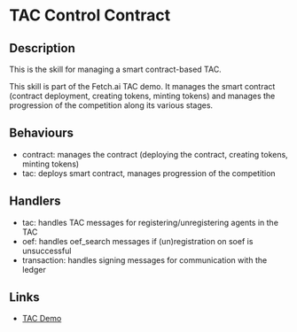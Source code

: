 # TAC Control Contract

## Description

This is the skill for managing a smart contract-based TAC.

This skill is part of the Fetch.ai TAC demo. It manages the smart contract (contract deployment, creating tokens, minting tokens) and manages the progression of the competition along its various stages.

## Behaviours

* contract: manages the contract (deploying the contract, creating tokens, minting tokens) 
* tac:  deploys smart contract, manages progression of the competition

## Handlers

* tac: handles TAC messages for registering/unregistering agents in the TAC
* oef: handles oef_search messages if (un)registration on soef is unsuccessful
* transaction: handles signing messages for communication with the ledger

## Links

* <a href="https://docs.fetch.ai/aea/tac-skills-contract/" target="_blank">TAC Demo</a>